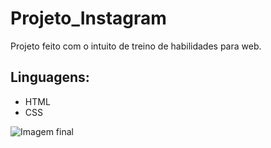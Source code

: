 # Projeto_Instagram
Projeto feito com o intuito de treino de habilidades para web.

## Linguagens:
* HTML
* CSS
 
 

![Imagem final](https://user-images.githubusercontent.com/79049461/125833850-873115ce-9149-4e7c-9a32-875ad5ebbc35.png)
